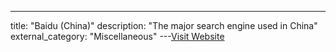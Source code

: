 ---
title: "Baidu (China)"
description: "The major search engine used in China"
external_category: "Miscellaneous"
---[Visit Website](http://www.baidu.com)


